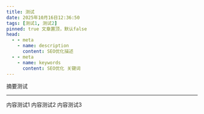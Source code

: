 ```yaml
---
title: 测试
date: 2025年10月16日12:36:50
tags: [测试1, 测试2]
pinned: true 文章置顶，默认false
head:
  - - meta
    - name: description
      content: SEO优化描述
  - - meta
    - name: keywords
      content: SEO优化 关键词
---
```


摘要测试

---

内容测试1
内容测试2
内容测试3
